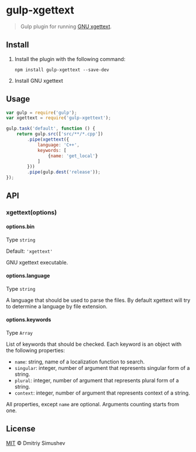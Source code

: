 # gulp-xgettext

> Gulp plugin for running [GNU xgettext](http://www.gnu.org/software/gettext/manual/gettext.html#xgettext-Invocation).


## Install

1. Install the plugin with the following command:

	```shell
	npm install gulp-xgettext --save-dev
	```

2. Install GNU xgettext


## Usage

```js
var gulp = require('gulp');
var xgettext = require('gulp-xgettext');

gulp.task('default', function () {
    return gulp.src(['src/**/*.cpp'])
        .pipe(xgettext({
            language: 'C++',
            keywords: [
                {name: 'get_local'}
            ]
        }))
        .pipe(gulp.dest('release'));
});
```


## API

### xgettext(options)

#### options.bin

Type `string`

Default: `'xgettext'`

GNU xgettext executable.

#### options.language

Type `string`

A language that should be used to parse the files. By default xgettext will try to determine a language by file extension.

#### options.keywords

Type `Array`

List of keywords that should be checked. Each keyword is an object with the following properties:

- `name`: string, name of a localization function to search.
- `singular`: integer, number of argument that represents singular form of a string.
- `plural`: integer, number of argument that represents plural form of a string.
- `context`: integer, number of argument that represents context of a string.

All properties, except `name` are optional. Arguments counting starts from one.


## License

[MIT](http://opensource.org/licenses/MIT) © Dmitriy Simushev
